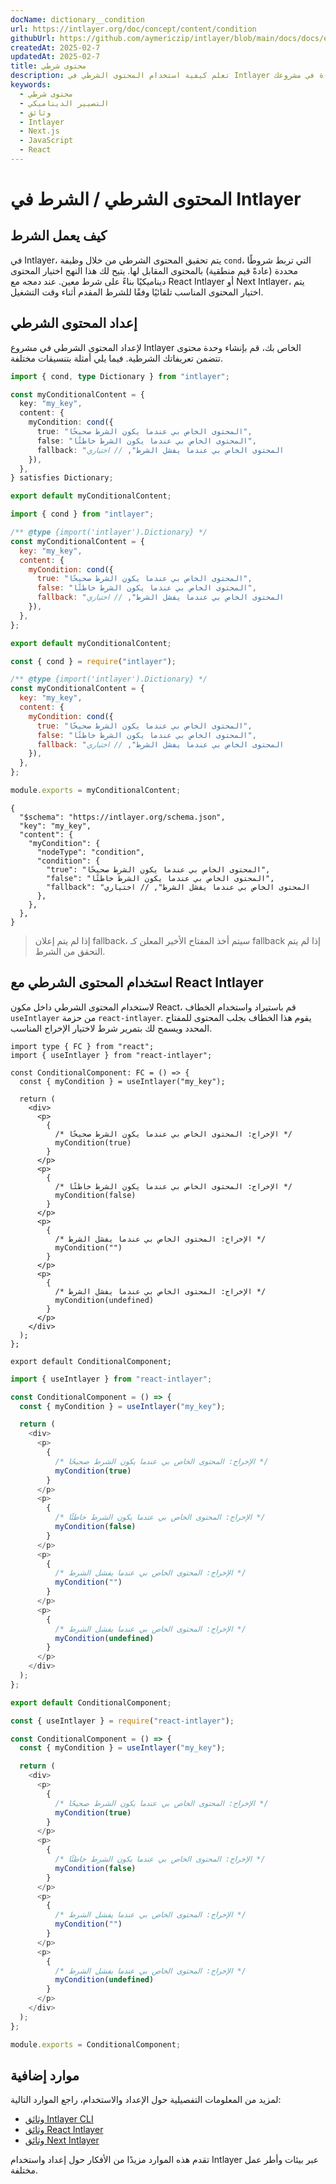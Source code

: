 ```yaml
---
docName: dictionary__condition
url: https://intlayer.org/doc/concept/content/condition
githubUrl: https://github.com/aymericzip/intlayer/blob/main/docs/docs/en/dictionary/condition.md
createdAt: 2025-02-7
updatedAt: 2025-02-7
title: محتوى شرطي
description: تعلم كيفية استخدام المحتوى الشرطي في Intlayer لعرض المحتوى ديناميكيًا بناءً على شروط محددة. اتبع هذه الوثيقة لتنفيذ الشروط بكفاءة في مشروعك.
keywords:
  - محتوى شرطي
  - التصيير الديناميكي
  - وثائق
  - Intlayer
  - Next.js
  - JavaScript
  - React
---
```


# المحتوى الشرطي / الشرط في Intlayer

## كيف يعمل الشرط

في Intlayer، يتم تحقيق المحتوى الشرطي من خلال وظيفة `cond`، التي تربط شروطًا محددة (عادةً قيم منطقية) بالمحتوى المقابل لها. يتيح لك هذا النهج اختيار المحتوى ديناميكيًا بناءً على شرط معين. عند دمجه مع React Intlayer أو Next Intlayer، يتم اختيار المحتوى المناسب تلقائيًا وفقًا للشرط المقدم أثناء وقت التشغيل.

## إعداد المحتوى الشرطي

لإعداد المحتوى الشرطي في مشروع Intlayer الخاص بك، قم بإنشاء وحدة محتوى تتضمن تعريفاتك الشرطية. فيما يلي أمثلة بتنسيقات مختلفة.

```typescript fileName="**/*.content.ts" contentDeclarationFormat="typescript"
import { cond, type Dictionary } from "intlayer";

const myConditionalContent = {
  key: "my_key",
  content: {
    myCondition: cond({
      true: "المحتوى الخاص بي عندما يكون الشرط صحيحًا",
      false: "المحتوى الخاص بي عندما يكون الشرط خاطئًا",
      fallback: "المحتوى الخاص بي عندما يفشل الشرط", // اختياري
    }),
  },
} satisfies Dictionary;

export default myConditionalContent;
```

```javascript fileName="**/*.content.mjs" contentDeclarationFormat="esm"
import { cond } from "intlayer";

/** @type {import('intlayer').Dictionary} */
const myConditionalContent = {
  key: "my_key",
  content: {
    myCondition: cond({
      true: "المحتوى الخاص بي عندما يكون الشرط صحيحًا",
      false: "المحتوى الخاص بي عندما يكون الشرط خاطئًا",
      fallback: "المحتوى الخاص بي عندما يفشل الشرط", // اختياري
    }),
  },
};

export default myConditionalContent;
```

```javascript fileName="**/*.content.cjs" contentDeclarationFormat="commonjs"
const { cond } = require("intlayer");

/** @type {import('intlayer').Dictionary} */
const myConditionalContent = {
  key: "my_key",
  content: {
    myCondition: cond({
      true: "المحتوى الخاص بي عندما يكون الشرط صحيحًا",
      false: "المحتوى الخاص بي عندما يكون الشرط خاطئًا",
      fallback: "المحتوى الخاص بي عندما يفشل الشرط", // اختياري
    }),
  },
};

module.exports = myConditionalContent;
```

```json5 fileName="**/*.content.json" contentDeclarationFormat="json"
{
  "$schema": "https://intlayer.org/schema.json",
  "key": "my_key",
  "content": {
    "myCondition": {
      "nodeType": "condition",
      "condition": {
        "true": "المحتوى الخاص بي عندما يكون الشرط صحيحًا",
        "false": "المحتوى الخاص بي عندما يكون الشرط خاطئًا",
        "fallback": "المحتوى الخاص بي عندما يفشل الشرط", // اختياري
      },
    },
  },
}
```

> إذا لم يتم إعلان fallback، سيتم أخذ المفتاح الأخير المعلن كـ fallback إذا لم يتم التحقق من الشرط.

## استخدام المحتوى الشرطي مع React Intlayer

لاستخدام المحتوى الشرطي داخل مكون React، قم باستيراد واستخدام الخطاف `useIntlayer` من حزمة `react-intlayer`. يقوم هذا الخطاف بجلب المحتوى للمفتاح المحدد ويسمح لك بتمرير شرط لاختيار الإخراج المناسب.

```tsx fileName="**/*.tsx" codeFormat="typescript"
import type { FC } from "react";
import { useIntlayer } from "react-intlayer";

const ConditionalComponent: FC = () => {
  const { myCondition } = useIntlayer("my_key");

  return (
    <div>
      <p>
        {
          /* الإخراج: المحتوى الخاص بي عندما يكون الشرط صحيحًا */
          myCondition(true)
        }
      </p>
      <p>
        {
          /* الإخراج: المحتوى الخاص بي عندما يكون الشرط خاطئًا */
          myCondition(false)
        }
      </p>
      <p>
        {
          /* الإخراج: المحتوى الخاص بي عندما يفشل الشرط */
          myCondition("")
        }
      </p>
      <p>
        {
          /* الإخراج: المحتوى الخاص بي عندما يفشل الشرط */
          myCondition(undefined)
        }
      </p>
    </div>
  );
};

export default ConditionalComponent;
```

```javascript fileName="**/*.mjx" codeFormat="esm"
import { useIntlayer } from "react-intlayer";

const ConditionalComponent = () => {
  const { myCondition } = useIntlayer("my_key");

  return (
    <div>
      <p>
        {
          /* الإخراج: المحتوى الخاص بي عندما يكون الشرط صحيحًا */
          myCondition(true)
        }
      </p>
      <p>
        {
          /* الإخراج: المحتوى الخاص بي عندما يكون الشرط خاطئًا */
          myCondition(false)
        }
      </p>
      <p>
        {
          /* الإخراج: المحتوى الخاص بي عندما يفشل الشرط */
          myCondition("")
        }
      </p>
      <p>
        {
          /* الإخراج: المحتوى الخاص بي عندما يفشل الشرط */
          myCondition(undefined)
        }
      </p>
    </div>
  );
};

export default ConditionalComponent;
```

```javascript fileName="**/*.cjs" codeFormat="commonjs"
const { useIntlayer } = require("react-intlayer");

const ConditionalComponent = () => {
  const { myCondition } = useIntlayer("my_key");

  return (
    <div>
      <p>
        {
          /* الإخراج: المحتوى الخاص بي عندما يكون الشرط صحيحًا */
          myCondition(true)
        }
      </p>
      <p>
        {
          /* الإخراج: المحتوى الخاص بي عندما يكون الشرط خاطئًا */
          myCondition(false)
        }
      </p>
      <p>
        {
          /* الإخراج: المحتوى الخاص بي عندما يفشل الشرط */
          myCondition("")
        }
      </p>
      <p>
        {
          /* الإخراج: المحتوى الخاص بي عندما يفشل الشرط */
          myCondition(undefined)
        }
      </p>
    </div>
  );
};

module.exports = ConditionalComponent;
```

## موارد إضافية

لمزيد من المعلومات التفصيلية حول الإعداد والاستخدام، راجع الموارد التالية:

- [وثائق Intlayer CLI](https://github.com/aymericzip/intlayer/blob/main/docs/docs/ar/intlayer_cli.md)
- [وثائق React Intlayer](https://github.com/aymericzip/intlayer/blob/main/docs/docs/ar/intlayer_with_create_react_app.md)
- [وثائق Next Intlayer](https://github.com/aymericzip/intlayer/blob/main/docs/docs/ar/intlayer_with_nextjs_15.md)

تقدم هذه الموارد مزيدًا من الأفكار حول إعداد واستخدام Intlayer عبر بيئات وأطر عمل مختلفة.

